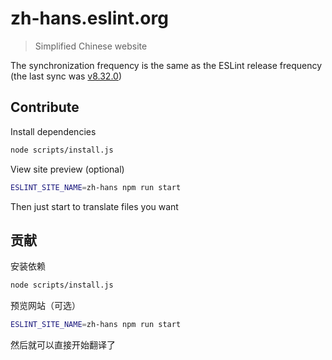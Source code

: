 # zh-hans.eslint.org

> Simplified Chinese website

The synchronization frequency is the same as the ESLint release frequency (the last sync was [v8.32.0](https://github.com/eslint/eslint/tree/v8.32.0))

## Contribute

Install dependencies

```sh
node scripts/install.js
```

View site preview (optional)

```sh
ESLINT_SITE_NAME=zh-hans npm run start
```

Then just start to translate files you want

## 贡献

安装依赖

```sh
node scripts/install.js
```

预览网站（可选）

```sh
ESLINT_SITE_NAME=zh-hans npm run start
```

然后就可以直接开始翻译了
